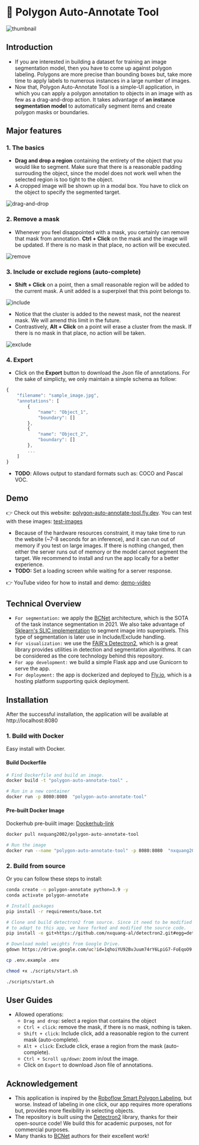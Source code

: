 # 🚀 Polygon Auto-Annotate Tool
![thumbnail](./data/images/thumbnail.png)
## Introduction
- If you are interested in building a dataset for training an image segmentation model, then you have to come up against polygon labeling. Polygons are more precise than bounding boxes but, take more time to apply labels to numerous instances in a large number of images.
- Now that, Polygon Auto-Annotate Tool is a simple-UI application, in which you can apply a polygon annotation to objects in an image with as few as a drag-and-drop action. It takes advantage of **an instance segmentation model** to automatically segment items and create polygon masks or boundaries.

## Major features
### 1. The basics
- **Drag and drop a region** containing the entirety of the object that you would like to segment. Make sure that there is a reasonable padding surrouding the object, since the model does not work well when the selected region is too tight to the object.
- A cropped image will be shown up in a modal box. You have to click on the object to specify the segmented target.

![drag-and-drop](./data/gif/drag-and-drop.gif)

### 2. Remove a mask
- Whenever you feel disappointed with a mask, you certainly can remove that mask from annotation. **Ctrl + Click** on the mask and the image will be updated. If there is no mask in that place, no action will be executed.

![remove](./data/gif/remove.gif)

### 3. Include or exclude regions (auto-complete)
- **Shift + Click** on a point, then a small reasonable region will be added to the current mask. A unit added is a superpixel that this point belongs to.

![include](./data/gif/include.gif)

- Notice that the cluster is added to the newest mask, not the nearest mask. We will amend this limit in the future.
- Contrastively, **Alt + Click** on a point will erase a cluster from the mask. If there is no mask in that place, no action will be taken.

![exclude](./data/gif/exclude.gif)


### 4. Export
- Click on the **Export** button to download the Json file of annotations. For the sake of simplicty, we only maintain a simple schema as follow:
```javascript
{
    "filename": "sample_image.jpg",
    "annotations": [
        {
            "name": "Object_1",
            "boundary": []
        },
        {
            "name": "Object_2",
            "boundary": []
        },
        ...
    ]
}
```
- **TODO**: Allows output to standard formats such as: COCO and Pascal VOC.

## Demo
👉 Check out this website: [polygon-auto-annotate-tool.fly.dev](https://polygon-auto-annotate-tool.fly.dev/). You can test with these images: [test-images](https://drive.google.com/drive/folders/1po0LUBBqHOxvt91WXIWwANrdq9zhQzNt?usp=sharing)
- Because of the hardware resources constraint, it may take time to run the website (~7-8 seconds for an inference), and it can run out of memory if you test on large images. If there is nothing changed, then either the server runs out of memory or the model cannot segment the target. We recommend to install and run the app locally for a better experience.
- **TODO:** Set a loading screen while waiting for a server response.

👉 YouTube video for how to install and demo: [demo-video](https://www.youtube.com/watch?v=yfaS8WqXEEY)

## Technical Overview
- `For segmentation:` we apply the [BCNet](https://github.com/lkeab/BCNet) architecture, which is the SOTA of the task instance segmentation in 2021. We also take advantage of [Sklearn's SLIC implementation](https://scikit-image.org/docs/dev/api/skimage.segmentation.html#skimage.segmentation.slic) to segment image into superpixels. This type of segmentation is later use in Include/Exclude handling.
- `For visualization:` we use the [FAIR's Detectron2](https://github.com/facebookresearch/detectron2), which is a great library provides utilities in detection and segmentation algorithms. It can be considered as the core technology behind this repository.
- `For app development:` we build a simple Flask app and use Gunicorn to serve the app.
- `For deployment:` the app is dockerized and deployed to [Fly.io](https://fly.io/), which is a hosting platform supporting quick deployment.
## Installation
After the successful installation, the application will be available at http://localhost:8080
### 1. Build with Docker

Easy install with Docker.
#### Build Dockerfile
```bash
# Find Dockerfile and build an image.
docker build -t "polygon-auto-annotate-tool" .

# Run in a new container
docker run -p 8080:8080  "polygon-auto-annotate-tool"
```

#### Pre-built Docker Image
Dockerhub pre-buiilt image: [Dockerhub-link](https://hub.docker.com/r/nxquang2002/polygon-auto-annotate-tool)
```bash
docker pull nxquang2002/polygon-auto-annotate-tool

# Run the image
docker run --name "polygon-auto-annotate-tool" -p 8080:8080  "nxquang2002/polygon-auto-annotate-tool"
```

### 2. Build from source
Or you can follow these steps to install:

```bash
conda create -n polygon-annotate python=3.9 -y
conda activate polygon-annotate

# Install packages
pip install -r requirements/base.txt

# Clone and build detectron2 from source. Since it need to be modified
# to adapt to this app, we have forked and modified the source code.
pip install -e git+https://github.com/nxquang-al/detectron2.git#egg=detectron2

# Download model weights from Google Drive.
gdown https://drive.google.com/uc?id=1qhoiYU92BvJuum74rY6LpiG7-FoEqoO9 -O ./models/

cp .env.example .env

chmod +x ./scripts/start.sh

./scripts/start.sh
```

## User Guides
- Allowed operations:
    - `Drag and drop`: select a region that contains the object
    - `Ctrl + click`: remove the mask, if there is no mask, nothing is taken.
    - `Shift + click`: Include click, add a reasonable region to the current mask (auto-complete).
    - `Alt + click`: Exclude click, erase a region from the mask (auto-complete).
    - `Ctrl + Scroll up/down`: zoom in/out the image.
    - Click on `Export` to download Json file of annotations.

## Acknowledgement
- This application is inspired by the [Roboflow Smart Polygon Labeling](https://blog.roboflow.com/automated-polygon-labeling-computer-vision/), but worse. Instead of labeling in one click, our app requires more operations but, provides more flexibility in selecting objects.
- The repository is built using the [Detectron2](https://github.com/facebookresearch/detectron2) library, thanks for their open-source code! We build this for academic purposes, not for commercial purposes.
- Many thanks to [BCNet](https://github.com/lkeab/BCNet)  authors for their excellent work!
